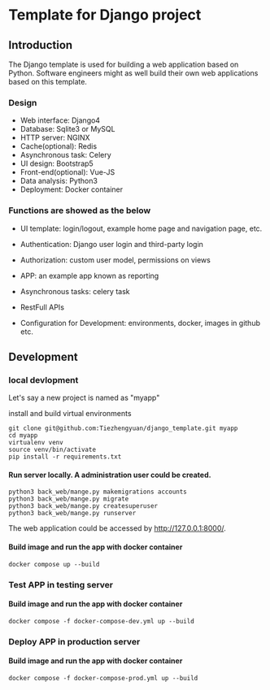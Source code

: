 # Template for Django project



## Introduction
The Django template is used for building a web application based on Python.
Software engineers might as well build their own web applications based on this template.

### Design

- Web interface: Django4 
- Database: Sqlite3 or MySQL
- HTTP server: NGINX
- Cache(optional): Redis
- Asynchronous task: Celery
- UI design: Bootstrap5
- Front-end(optional): Vue-JS 
- Data analysis: Python3
- Deployment: Docker container

### Functions are showed as the below
- UI template: login/logout, example home page and navigation page, etc. 

- Authentication: Django user login and third-party login
- Authorization: custom user model, permissions on views
- APP: an example app known as reporting
- Asynchronous tasks: celery task
- RestFull APIs
- Configuration for Development:  environments, docker, images in github etc.

## Development

### local devlopment 
Let's say a new project is named as "myapp"

install and build virtual environments
```
git clone git@github.com:Tiezhengyuan/django_template.git myapp
cd myapp
virtualenv venv
source venv/bin/activate
pip install -r requirements.txt
```

#### Run server locally. A administration user could be created.
```
python3 back_web/mange.py makemigrations accounts
python3 back_web/mange.py migrate
python3 back_web/mange.py createsuperuser
python3 back_web/mange.py runserver
```
The web application could be accessed by http://127.0.0.1:8000/.

#### Build image and run the app with docker container
```
docker compose up --build
```

### Test APP in testing server

#### Build image and run the app with docker container
```
docker compose -f docker-compose-dev.yml up --build
```


### Deploy APP in production server

#### Build image and run the app with docker container
```
docker compose -f docker-compose-prod.yml up --build
```
